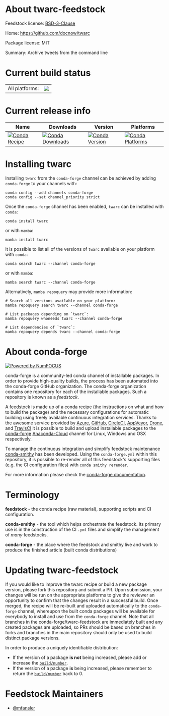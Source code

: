 About twarc-feedstock
=====================

Feedstock license: [BSD-3-Clause](https://github.com/conda-forge/twarc-feedstock/blob/main/LICENSE.txt)

Home: https://github.com/docnow/twarc

Package license: MIT

Summary: Archive tweets from the command line

Current build status
====================


<table><tr><td>All platforms:</td>
    <td>
      <a href="https://dev.azure.com/conda-forge/feedstock-builds/_build/latest?definitionId=17771&branchName=main">
        <img src="https://dev.azure.com/conda-forge/feedstock-builds/_apis/build/status/twarc-feedstock?branchName=main">
      </a>
    </td>
  </tr>
</table>

Current release info
====================

| Name | Downloads | Version | Platforms |
| --- | --- | --- | --- |
| [![Conda Recipe](https://img.shields.io/badge/recipe-twarc-green.svg)](https://anaconda.org/conda-forge/twarc) | [![Conda Downloads](https://img.shields.io/conda/dn/conda-forge/twarc.svg)](https://anaconda.org/conda-forge/twarc) | [![Conda Version](https://img.shields.io/conda/vn/conda-forge/twarc.svg)](https://anaconda.org/conda-forge/twarc) | [![Conda Platforms](https://img.shields.io/conda/pn/conda-forge/twarc.svg)](https://anaconda.org/conda-forge/twarc) |

Installing twarc
================

Installing `twarc` from the `conda-forge` channel can be achieved by adding `conda-forge` to your channels with:

```
conda config --add channels conda-forge
conda config --set channel_priority strict
```

Once the `conda-forge` channel has been enabled, `twarc` can be installed with `conda`:

```
conda install twarc
```

or with `mamba`:

```
mamba install twarc
```

It is possible to list all of the versions of `twarc` available on your platform with `conda`:

```
conda search twarc --channel conda-forge
```

or with `mamba`:

```
mamba search twarc --channel conda-forge
```

Alternatively, `mamba repoquery` may provide more information:

```
# Search all versions available on your platform:
mamba repoquery search twarc --channel conda-forge

# List packages depending on `twarc`:
mamba repoquery whoneeds twarc --channel conda-forge

# List dependencies of `twarc`:
mamba repoquery depends twarc --channel conda-forge
```


About conda-forge
=================

[![Powered by
NumFOCUS](https://img.shields.io/badge/powered%20by-NumFOCUS-orange.svg?style=flat&colorA=E1523D&colorB=007D8A)](https://numfocus.org)

conda-forge is a community-led conda channel of installable packages.
In order to provide high-quality builds, the process has been automated into the
conda-forge GitHub organization. The conda-forge organization contains one repository
for each of the installable packages. Such a repository is known as a *feedstock*.

A feedstock is made up of a conda recipe (the instructions on what and how to build
the package) and the necessary configurations for automatic building using freely
available continuous integration services. Thanks to the awesome service provided by
[Azure](https://azure.microsoft.com/en-us/services/devops/), [GitHub](https://github.com/),
[CircleCI](https://circleci.com/), [AppVeyor](https://www.appveyor.com/),
[Drone](https://cloud.drone.io/welcome), and [TravisCI](https://travis-ci.com/)
it is possible to build and upload installable packages to the
[conda-forge](https://anaconda.org/conda-forge) [Anaconda-Cloud](https://anaconda.org/)
channel for Linux, Windows and OSX respectively.

To manage the continuous integration and simplify feedstock maintenance
[conda-smithy](https://github.com/conda-forge/conda-smithy) has been developed.
Using the ``conda-forge.yml`` within this repository, it is possible to re-render all of
this feedstock's supporting files (e.g. the CI configuration files) with ``conda smithy rerender``.

For more information please check the [conda-forge documentation](https://conda-forge.org/docs/).

Terminology
===========

**feedstock** - the conda recipe (raw material), supporting scripts and CI configuration.

**conda-smithy** - the tool which helps orchestrate the feedstock.
                   Its primary use is in the construction of the CI ``.yml`` files
                   and simplify the management of *many* feedstocks.

**conda-forge** - the place where the feedstock and smithy live and work to
                  produce the finished article (built conda distributions)


Updating twarc-feedstock
========================

If you would like to improve the twarc recipe or build a new
package version, please fork this repository and submit a PR. Upon submission,
your changes will be run on the appropriate platforms to give the reviewer an
opportunity to confirm that the changes result in a successful build. Once
merged, the recipe will be re-built and uploaded automatically to the
`conda-forge` channel, whereupon the built conda packages will be available for
everybody to install and use from the `conda-forge` channel.
Note that all branches in the conda-forge/twarc-feedstock are
immediately built and any created packages are uploaded, so PRs should be based
on branches in forks and branches in the main repository should only be used to
build distinct package versions.

In order to produce a uniquely identifiable distribution:
 * If the version of a package **is not** being increased, please add or increase
   the [``build/number``](https://docs.conda.io/projects/conda-build/en/latest/resources/define-metadata.html#build-number-and-string).
 * If the version of a package **is** being increased, please remember to return
   the [``build/number``](https://docs.conda.io/projects/conda-build/en/latest/resources/define-metadata.html#build-number-and-string)
   back to 0.

Feedstock Maintainers
=====================

* [@mfansler](https://github.com/mfansler/)

